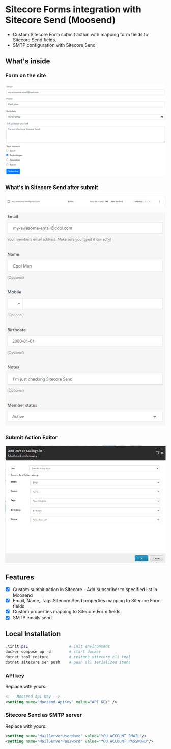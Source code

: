 ﻿# Sitecore Forms integration with Sitecore Send (Moosend)
- Custom Sitecore Form submit action with mapping form fields to Sitecore Send fields.
- SMTP configuration with Sitecore Send

## What's inside
### Form on the site
![form](.repo/site-form.png)
### What's in Sitecore Send after submit
![moosend list customer](.repo/moosend-list-customer.png)

![moosend customer details](.repo/moosend-customer-details.png)
### Submit Action Editor
![sitecore form editor](.repo/sitecore-form-editor-mapping.png)

## Features
- [x] Custom sumbit action in Sitecore - Add subscriber to specified list in Moosend
- [x] Email, Name, Tags Sitecore Send properties mapping to Sitecore Form fields
- [x] Custom properties mapping to Sitecore Form fields
- [x] SMTP emails send

## Local Installation
```powershell
.\init.ps1                  # init environment
docker-compose up -d        # start docker
dotnet tool restore         # restore sitecore cli tool
dotnet sitecore ser push    # push all serialized items
```

### API key
Replace with yours:
```xml
<!-- Moosend Api Key -->
<setting name="Moosend.ApiKey" value="API KEY" />
```
### Sitecore Send as SMTP server
Replace with yours:
```xml
<setting name="MailServerUserName" value="YOU ACCOUNT EMAIL"/>
<setting name="MailServerPassword" value="YOU ACCOUNT PASSWORD"/>
```